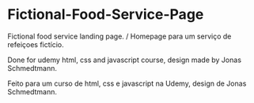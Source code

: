 # Fictional-Food-Service-Page
Fictional food service landing page. / Homepage para um serviço de refeiçoes fictício.

Done for udemy html, css and javascript course, design made by Jonas Schmedtmann.

Feito para um curso de html, css e javascript na Udemy, design de Jonas Schmedtmann.

